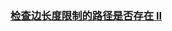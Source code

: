 ### [检查边长度限制的路径是否存在 II](https://leetcode-cn.com/problems/checking-existence-of-edge-length-limited-paths-ii)

